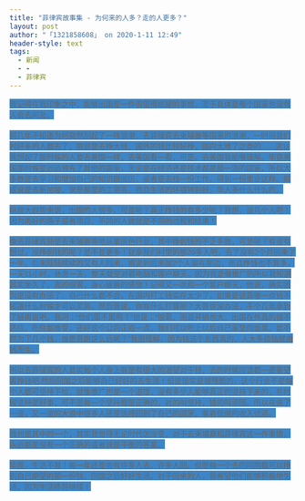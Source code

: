 ```yaml
---
title: "菲律宾故事集 - 为何来的人多？走的人更多？"
layout: post
author: "「1321858608」 on 2020-1-11 12:49"
header-style: text
tags:
  - 新闻
  - -
  - 菲律宾
---
```


<head></head>
<body>
 <font color="#666666"><font style="background-color:rgb(61, 133, 198)"><font face="Arial, Tahoma, Helvetica, FreeSans, sans-serif"><font style="font-size:13px">我记得在我印象之中，能够出国是一件很值得炫耀的事情，至于具体是哪个国家也没有人会去问及。</font></font></font></font>
 <br> 
 <br> 
 <font color="#666666"><font style="background-color:rgb(61, 133, 198)"><font face="Arial, Tahoma, Helvetica, FreeSans, sans-serif"><font style="font-size:13px">前几年不知道为何突然刮起了一阵浪潮，去菲律宾去柬埔寨等国家的浪潮，一时间我们村好多的人都去了，据说是去挣大钱，国外的钱比较好挣，国内太难了之类的.......这让我想起了那时候的人要去美国一样，去美国看一看，可是，去美国我能够理解。毕竟美国那时候是远远领先了其他的国家，无论是在经济还是技术都是最一流的国家，所以大多数是去学习和增加自己的知识跟阅历，或者是去找一份工作，得到一份事业这样。抑或说是去新加坡，说是那里的工资高，而且生活的环境特别好，华人多什么什么的。</font></font></font></font>
 <br> 
 <br> 
 <font color="#666666"><font style="background-color:rgb(61, 133, 198)"><font face="Arial, Tahoma, Helvetica, FreeSans, sans-serif"><font style="font-size:13px">纵观大趋势来说，出国的人很多，可是呢？真正挣钱的有多少呢？我想，没几个人吧！因为再好的路子或者项目，不同的人做就是不同的过程和结果！</font></font></font></font>
 <br> 
 <br> 
 <font color="#666666"><font style="background-color:rgb(61, 133, 198)"><font face="Arial, Tahoma, Helvetica, FreeSans, sans-serif"><font style="font-size:13px">像去菲律宾抑是去柬埔寨等地从事灰色行业，其中挣到钱的不乏多数，可是呢？有没有想过，没挣到钱的呢？是不是更多！就拿我们村里的那20多人吧，去了没有2个月回来了一半，后来陆陆续续的又有人回来，据说到后来就2个人留在那边，而且挣钱也不算多，一天11小时，休息一天，整天就是对着电脑和客户聊天。因为我是做推广的所以我知道其实坐久了，真的很累，身心疲惫的感觉！记得又一次和一个客户聊天，他说，确实因为是没有办法了，自己什么都不会，在国内打工钱实在太少了，如果是说靠哪一点钱不知道什么时候才可以买房。然后我说，你有什么打算呢？大哥说没办法，干个几年拿到了钱再说吧。我问：“你们累不累啊？”他说：“很累，而且开销也大，出国在外真的很不适应，吃住都难受，还好这个公司正规一点，我们可以吃上以后自己家里的饭菜。要不然为了几个钱，谁愿意跑这么远呢？”我很理解，因为钱这个东西真的，人大多烦恼就由钱而生。</font></font></font></font>
 <br> 
 <br> 
 <font color="#666666"><font style="background-color:rgb(61, 133, 198)"><font face="Arial, Tahoma, Helvetica, FreeSans, sans-serif"><font style="font-size:13px">所以去菲律宾的人其实每个人身上有是有很大的渴望对于钱，去的时候应该都一直奢望着挣钱吧,然后回国之后能够自己好好的去生活！但是现实是很残酷的，这个行业不是每个人都可坚持下拉，就像推广也是一个道理，没有多少人能够真正的坚持下来的，有时候坚持是好事，可不是每一个坚持都是正确的，对的叫坚持，错的叫顽固。所以在洗了一波，又一波的大浪中很多人还是选择回到了自己的国家，拿着低微的收入过活。</font></font></font></font>
 <br> 
 <br> 
 <font color="#666666"><font style="background-color:rgb(61, 133, 198)"><font face="Arial, Tahoma, Helvetica, FreeSans, sans-serif"><font style="font-size:13px">我也是其中的一个，其实我觉得无论时代怎没变，对于去柬埔寨和菲律宾这一件事情，永远都是没有一个正确的或者说是平衡的答案。</font></font></font></font>
 <br> 
 <br> 
 <font color="#666666"><font style="background-color:rgb(61, 133, 198)"><font face="Arial, Tahoma, Helvetica, FreeSans, sans-serif"><font style="font-size:13px">毕竟，生活不易！每一年还是会有许多人去，许多人回。但愿每一个去的同胞都可以挣到自己期望的那一份钱，回国之后好好生活。对于回来的人，我希望他们能够积极地生活，因为生活终将继续！</font></font></font></font>
 <br>
</body>


